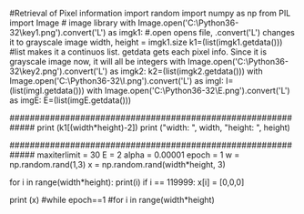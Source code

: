 #Retrieval of Pixel information
import random 
import numpy as np
from PIL import Image # image library
with Image.open('C:\Python36-32\key1.png').convert('L') as imgk1: #.open opens file, .convert('L') changes it to grayscale image
	width, height = imgk1.size
	k1=(list(imgk1.getdata())) #list makes it a continuos list. getdata gets each pixel info. Since it is grayscale image now, it will all be integers
with Image.open('C:\Python36-32\key2.png').convert('L') as imgk2:
	k2=(list(imgk2.getdata()))
with Image.open('C:\Python36-32\I.png').convert('L') as imgI:
	I=(list(imgI.getdata()))
with Image.open('C:\Python36-32\E.png').convert('L') as imgE:
	E=(list(imgE.getdata()))	

#############################################################
print (k1[(width*height)-2])
print ("width: ", width, "height: ", height)


#############################################################
maxiterlimit = 30
E = 2
alpha = 0.00001
epoch = 1
w = np.random.rand(1,3)
x = np.random.rand(width*height, 3)

for i in range(width*height):
	print(i)
	if i == 119999:
		x[i] = [0,0,0]

print (x)
#while epoch==1
#for i in range(width*height)
